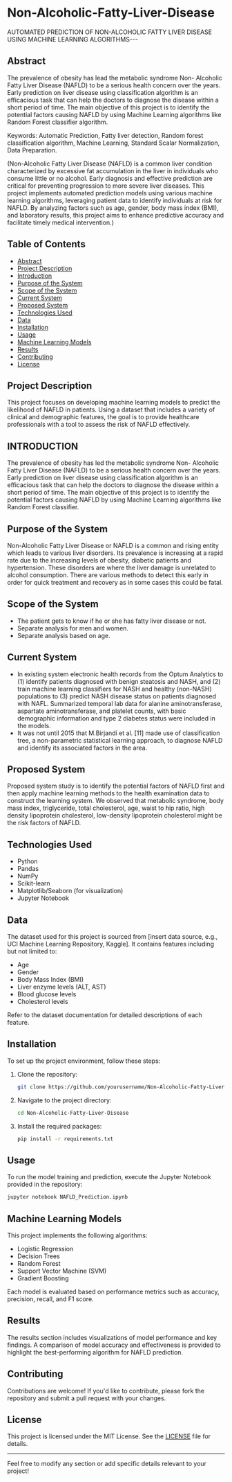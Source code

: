 # Non-Alcoholic-Fatty-Liver-Disease
AUTOMATED PREDICTION OF NON-ALCOHOLIC FATTY LIVER DISEASE USING MACHINE LEARNING ALGORITHMS---

## Abstract
The prevalence of obesity has lead the metabolic syndrome Non- Alcoholic Fatty Liver Disease (NAFLD) to be a serious health concern over the years. Early prediction on liver disease using classification algorithm is an efficacious task that can help the doctors to diagnose the disease within a short period of time. The main objective of this project is to identify the potential factors causing NAFLD by using Machine Learning algorithms like Random Forest classifier algorithm.

Keywords: Automatic Prediction, Fatty liver detection, Random forest classification algorithm, Machine Learning, Standard Scalar Normalization, Data Preparation.

(Non-Alcoholic Fatty Liver Disease (NAFLD) is a common liver condition characterized by excessive fat accumulation in the liver in individuals who consume little or no alcohol. Early diagnosis and effective prediction are critical for preventing progression to more severe liver diseases. This project implements automated prediction models using various machine learning algorithms, leveraging patient data to identify individuals at risk for NAFLD. By analyzing factors such as age, gender, body mass index (BMI), and laboratory results, this project aims to enhance predictive accuracy and facilitate timely medical intervention.)

## Table of Contents
- [Abstract](#abstract)
- [Project Description](#project-description)
- [Introduction](#introduction)
- [Purpose of the System](#purpose-of-the-system)
- [Scope of the System](#scope-of-the-system)
- [Current System](#current-system)
- [Proposed System](#proposed-system)
- [Technologies Used](#technologies-used)
- [Data](#data)
- [Installation](#installation)
- [Usage](#usage)
- [Machine Learning Models](#machine-learning-models)
- [Results](#results)
- [Contributing](#contributing)
- [License](#license)

## Project Description
This project focuses on developing machine learning models to predict the likelihood of NAFLD in patients. Using a dataset that includes a variety of clinical and demographic features, the goal is to provide healthcare professionals with a tool to assess the risk of NAFLD effectively.

## INTRODUCTION
The prevalence of obesity has led the metabolic syndrome Non- Alcoholic Fatty Liver Disease (NAFLD) to be a serious health concern over the years. Early prediction on liver disease using classification algorithm is an efficacious task that can help the doctors to diagnose the disease within a short period of time. The main objective of this project is to identify the potential factors causing NAFLD by using Machine Learning algorithms like Random Forest classifier.

## Purpose of the System
Non-Alcoholic Fatty Liver Disease or NAFLD is a common and rising entity which leads to various liver disorders. Its prevalence is increasing at a rapid rate due to the increasing levels of obesity, diabetic patients and hypertension. These disorders are where the liver damage is unrelated to alcohol consumption. There are various methods to detect this early in order for quick treatment and recovery as in some cases this could be fatal.

## Scope of the System
- The patient gets to know if he or she has fatty liver disease or not.
- Separate analysis for men and women.
- Separate analysis based on age.

## Current System
- In existing system electronic health records from the Optum Analytics to (1)
identify patients diagnosed with benign steatosis and NASH, and (2) train machine learning classifiers for NASH and healthy (non-NASH) populations to (3) predict NASH disease status on patients diagnosed with NAFL. Summarized temporal lab data for alanine aminotransferase, aspartate aminotransferase, and platelet counts, with basic demographic information and type 2 diabetes status were included in the models.
- It was not until 2015 that M.Birjandi et al. [11] made use of classification tree, a non-parametric statistical learning approach, to diagnose NAFLD and identify its associated factors in the area.

## Proposed System
Proposed system study is to identify the potential factors of NAFLD first and then apply machine learning methods to the health examination data to construct the learning system. We observed that metabolic syndrome, body mass index, triglyceride, total cholesterol, age, waist to hip ratio, high density lipoprotein cholesterol, low-density lipoprotein cholesterol might be the risk factors of NAFLD.


## Technologies Used
- Python
- Pandas
- NumPy
- Scikit-learn
- Matplotlib/Seaborn (for visualization)
- Jupyter Notebook

## Data
The dataset used for this project is sourced from [insert data source, e.g., UCI Machine Learning Repository, Kaggle]. It contains features including but not limited to:
- Age
- Gender
- Body Mass Index (BMI)
- Liver enzyme levels (ALT, AST)
- Blood glucose levels
- Cholesterol levels

Refer to the dataset documentation for detailed descriptions of each feature.

## Installation
To set up the project environment, follow these steps:

1. Clone the repository:
   ```bash
   git clone https://github.com/yourusername/Non-Alcoholic-Fatty-Liver-Disease.git
   ```
2. Navigate to the project directory:
   ```bash
   cd Non-Alcoholic-Fatty-Liver-Disease
   ```
3. Install the required packages:
   ```bash
   pip install -r requirements.txt
   ```

## Usage
To run the model training and prediction, execute the Jupyter Notebook provided in the repository:
```bash
jupyter notebook NAFLD_Prediction.ipynb
```

## Machine Learning Models
This project implements the following algorithms:
- Logistic Regression
- Decision Trees
- Random Forest
- Support Vector Machine (SVM)
- Gradient Boosting

Each model is evaluated based on performance metrics such as accuracy, precision, recall, and F1 score.

## Results
The results section includes visualizations of model performance and key findings. A comparison of model accuracy and effectiveness is provided to highlight the best-performing algorithm for NAFLD prediction.

## Contributing
Contributions are welcome! If you'd like to contribute, please fork the repository and submit a pull request with your changes.

## License
This project is licensed under the MIT License. See the [LICENSE](LICENSE) file for details.

---

Feel free to modify any section or add specific details relevant to your project!
